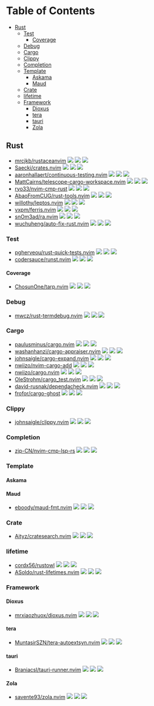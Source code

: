 # Table of Contents

<!-- toc -->

- [Rust](#rust)
  - [Test](#test)
    - [Coverage](#coverage)
  - [Debug](#debug)
  - [Cargo](#cargo)
  - [Clippy](#clippy)
  - [Completion](#completion)
  - [Template](#template)
    - [Askama](#askama)
    - [Maud](#maud)
  - [Crate](#crate)
  - [lifetime](#lifetime)
  - [Framework](#framework)
    - [Dioxus](#dioxus)
    - [tera](#tera)
    - [tauri](#tauri)
    - [Zola](#zola)

<!-- tocstop -->

## Rust

- [mrcjkb/rustaceanvim](https://github.com/mrcjkb/rustaceanvim) ![](https://img.shields.io/github/stars/mrcjkb/rustaceanvim) ![](https://img.shields.io/github/last-commit/mrcjkb/rustaceanvim) ![](https://img.shields.io/github/commit-activity/y/mrcjkb/rustaceanvim)
- [Saecki/crates.nvim](https://github.com/Saecki/crates.nvim) ![](https://img.shields.io/github/stars/Saecki/crates.nvim) ![](https://img.shields.io/github/last-commit/Saecki/crates.nvim) ![](https://img.shields.io/github/commit-activity/y/Saecki/crates.nvim)
- [aaronhallaert/continuous-testing.nvim](https://github.com/aaronhallaert/continuous-testing.nvim) ![](https://img.shields.io/github/stars/aaronhallaert/continuous-testing.nvim) ![](https://img.shields.io/github/last-commit/aaronhallaert/continuous-testing.nvim) ![](https://img.shields.io/github/commit-activity/y/aaronhallaert/continuous-testing.nvim)
- [MattCairns/telescope-cargo-workspace.nvim](https://github.com/MattCairns/telescope-cargo-workspace.nvim) ![](https://img.shields.io/github/stars/MattCairns/telescope-cargo-workspace.nvim) ![](https://img.shields.io/github/last-commit/MattCairns/telescope-cargo-workspace.nvim) ![](https://img.shields.io/github/commit-activity/y/MattCairns/telescope-cargo-workspace.nvim)
- [ryo33/nvim-cmp-rust](https://github.com/ryo33/nvim-cmp-rust) ![](https://img.shields.io/github/stars/ryo33/nvim-cmp-rust) ![](https://img.shields.io/github/last-commit/ryo33/nvim-cmp-rust) ![](https://img.shields.io/github/commit-activity/y/ryo33/nvim-cmp-rust)
- [AbaoFromCUG/rust-tools.nvim](https://github.com/AbaoFromCUG/rust-tools.nvim) ![](https://img.shields.io/github/stars/AbaoFromCUG/rust-tools.nvim) ![](https://img.shields.io/github/last-commit/AbaoFromCUG/rust-tools.nvim) ![](https://img.shields.io/github/commit-activity/y/AbaoFromCUG/rust-tools.nvim)
- [willothy/leptos.nvim](https://github.com/willothy/leptos.nvim) ![](https://img.shields.io/github/stars/willothy/leptos.nvim) ![](https://img.shields.io/github/last-commit/willothy/leptos.nvim) ![](https://img.shields.io/github/commit-activity/y/willothy/leptos.nvim)
- [vxpm/ferris.nvim](https://github.com/vxpm/ferris.nvim) ![](https://img.shields.io/github/stars/vxpm/ferris.nvim) ![](https://img.shields.io/github/last-commit/vxpm/ferris.nvim) ![](https://img.shields.io/github/commit-activity/y/vxpm/ferris.nvim)
- [snOm3ad/ra.nvim](https://github.com/snOm3ad/ra.nvim) ![](https://img.shields.io/github/stars/snOm3ad/ra.nvim) ![](https://img.shields.io/github/last-commit/snOm3ad/ra.nvim) ![](https://img.shields.io/github/commit-activity/y/snOm3ad/ra.nvim)
- [wuchuheng/auto-fix-rust.nvim](https://github.com/wuchuheng/auto-fix-rust.nvim) ![](https://img.shields.io/github/stars/wuchuheng/auto-fix-rust.nvim) ![](https://img.shields.io/github/last-commit/wuchuheng/auto-fix-rust.nvim) ![](https://img.shields.io/github/commit-activity/y/wuchuheng/auto-fix-rust.nvim)

### Test

- [pgherveou/rust-quick-tests.nvim](https://github.com/pgherveou/rust-quick-tests.nvim) ![](https://img.shields.io/github/stars/pgherveou/rust-quick-tests.nvim) ![](https://img.shields.io/github/last-commit/pgherveou/rust-quick-tests.nvim) ![](https://img.shields.io/github/commit-activity/y/pgherveou/rust-quick-tests.nvim)
- [codersauce/runst.nvim](https://github.com/codersauce/runst.nvim) ![](https://img.shields.io/github/stars/codersauce/runst.nvim) ![](https://img.shields.io/github/last-commit/codersauce/runst.nvim) ![](https://img.shields.io/github/commit-activity/y/codersauce/runst.nvim)

#### Coverage

- [ChosunOne/tarp.nvim](https://github.com/ChosunOne/tarp.nvim) ![](https://img.shields.io/github/stars/ChosunOne/tarp.nvim) ![](https://img.shields.io/github/last-commit/ChosunOne/tarp.nvim) ![](https://img.shields.io/github/commit-activity/y/ChosunOne/tarp.nvim)

### Debug

- [mwcz/rust-termdebug.nvim](https://github.com/mwcz/rust-termdebug.nvim) ![](https://img.shields.io/github/stars/mwcz/rust-termdebug.nvim) ![](https://img.shields.io/github/last-commit/mwcz/rust-termdebug.nvim) ![](https://img.shields.io/github/commit-activity/y/mwcz/rust-termdebug.nvim)

### Cargo

- [paulusminus/cargo.nvim](https://github.com/paulusminus/cargo.nvim) ![](https://img.shields.io/github/stars/paulusminus/cargo.nvim) ![](https://img.shields.io/github/last-commit/paulusminus/cargo.nvim) ![](https://img.shields.io/github/commit-activity/y/paulusminus/cargo.nvim)
- [washanhanzi/cargo-appraiser.nvim](https://github.com/washanhanzi/cargo-appraiser.nvim) ![](https://img.shields.io/github/stars/washanhanzi/cargo-appraiser.nvim) ![](https://img.shields.io/github/last-commit/washanhanzi/cargo-appraiser.nvim) ![](https://img.shields.io/github/commit-activity/y/washanhanzi/cargo-appraiser.nvim)
- [johnsaigle/cargo-expand.nvim](https://github.com/johnsaigle/cargo-expand.nvim) ![](https://img.shields.io/github/stars/johnsaigle/cargo-expand.nvim) ![](https://img.shields.io/github/last-commit/johnsaigle/cargo-expand.nvim) ![](https://img.shields.io/github/commit-activity/y/johnsaigle/cargo-expand.nvim)
- [nwiizo/nvim-cargo-add](https://github.com/nwiizo/nvim-cargo-add) ![](https://img.shields.io/github/stars/nwiizo/nvim-cargo-add) ![](https://img.shields.io/github/last-commit/nwiizo/nvim-cargo-add) ![](https://img.shields.io/github/commit-activity/y/nwiizo/nvim-cargo-add)
- [nwiizo/cargo.nvim](https://github.com/nwiizo/cargo.nvim) ![](https://img.shields.io/github/stars/nwiizo/cargo.nvim) ![](https://img.shields.io/github/last-commit/nwiizo/cargo.nvim) ![](https://img.shields.io/github/commit-activity/y/nwiizo/cargo.nvim)
- [OleStrohm/cargo_test.nvim](https://github.com/OleStrohm/cargo_test.nvim) ![](https://img.shields.io/github/stars/OleStrohm/cargo_test.nvim) ![](https://img.shields.io/github/last-commit/OleStrohm/cargo_test.nvim) ![](https://img.shields.io/github/commit-activity/y/OleStrohm/cargo_test.nvim)
- [david-rusnak/dependacheck.nvim](https://github.com/david-rusnak/dependacheck.nvim) ![](https://img.shields.io/github/stars/david-rusnak/dependacheck.nvim) ![](https://img.shields.io/github/last-commit/david-rusnak/dependacheck.nvim) ![](https://img.shields.io/github/commit-activity/y/david-rusnak/dependacheck.nvim)
- [frofor/cargo-ghost](https://github.com/frofor/cargo-ghost) ![](https://img.shields.io/github/stars/frofor/cargo-ghost) ![](https://img.shields.io/github/last-commit/frofor/cargo-ghost) ![](https://img.shields.io/github/commit-activity/y/frofor/cargo-ghost)

### Clippy

- [johnsaigle/clippy.nvim](https://github.com/johnsaigle/clippy.nvim) ![](https://img.shields.io/github/stars/johnsaigle/clippy.nvim) ![](https://img.shields.io/github/last-commit/johnsaigle/clippy.nvim) ![](https://img.shields.io/github/commit-activity/y/johnsaigle/clippy.nvim)

### Completion

- [zjp-CN/nvim-cmp-lsp-rs](https://github.com/zjp-CN/nvim-cmp-lsp-rs) ![](https://img.shields.io/github/stars/zjp-CN/nvim-cmp-lsp-rs) ![](https://img.shields.io/github/last-commit/zjp-CN/nvim-cmp-lsp-rs) ![](https://img.shields.io/github/commit-activity/y/zjp-CN/nvim-cmp-lsp-rs)

### Template

#### Askama

#### Maud

- [eboody/maud-fmt.nvim](https://github.com/eboody/maud-fmt.nvim) ![](https://img.shields.io/github/stars/eboody/maud-fmt.nvim) ![](https://img.shields.io/github/last-commit/eboody/maud-fmt.nvim) ![](https://img.shields.io/github/commit-activity/y/eboody/maud-fmt.nvim)

### Crate

- [Aityz/cratesearch.nvim](https://github.com/Aityz/cratesearch.nvim) ![](https://img.shields.io/github/stars/Aityz/cratesearch.nvim) ![](https://img.shields.io/github/last-commit/Aityz/cratesearch.nvim) ![](https://img.shields.io/github/commit-activity/y/Aityz/cratesearch.nvim)

### lifetime

- [cordx56/rustowl](https://github.com/cordx56/rustowl) ![](https://img.shields.io/github/stars/cordx56/rustowl) ![](https://img.shields.io/github/last-commit/cordx56/rustowl) ![](https://img.shields.io/github/commit-activity/y/cordx56/rustowl)
- [ASoldo/rust-lifetimes.nvim](https://github.com/ASoldo/rust-lifetimes.nvim) ![](https://img.shields.io/github/stars/ASoldo/rust-lifetimes.nvim) ![](https://img.shields.io/github/last-commit/ASoldo/rust-lifetimes.nvim) ![](https://img.shields.io/github/commit-activity/y/ASoldo/rust-lifetimes.nvim)

### Framework

#### Dioxus

- [mrxiaozhuox/dioxus.nvim](https://github.com/mrxiaozhuox/dioxus.nvim) ![](https://img.shields.io/github/stars/mrxiaozhuox/dioxus.nvim) ![](https://img.shields.io/github/last-commit/mrxiaozhuox/dioxus.nvim) ![](https://img.shields.io/github/commit-activity/y/mrxiaozhuox/dioxus.nvim)

#### tera

- [MuntasirSZN/tera-autoextsyn.nvim](https://github.com/MuntasirSZN/tera-autoextsyn.nvim) ![](https://img.shields.io/github/stars/MuntasirSZN/tera-autoextsyn.nvim) ![](https://img.shields.io/github/last-commit/MuntasirSZN/tera-autoextsyn.nvim) ![](https://img.shields.io/github/commit-activity/y/MuntasirSZN/tera-autoextsyn.nvim)

#### tauri

- [Braniacsl/tauri-runner.nvim](https://github.com/Braniacsl/tauri-runner.nvim) ![](https://img.shields.io/github/stars/Braniacsl/tauri-runner.nvim) ![](https://img.shields.io/github/last-commit/Braniacsl/tauri-runner.nvim) ![](https://img.shields.io/github/commit-activity/y/Braniacsl/tauri-runner.nvim)

#### Zola

- [savente93/zola.nvim](https://github.com/savente93/zola.nvim) ![](https://img.shields.io/github/stars/savente93/zola.nvim) ![](https://img.shields.io/github/last-commit/savente93/zola.nvim) ![](https://img.shields.io/github/commit-activity/y/savente93/zola.nvim)
